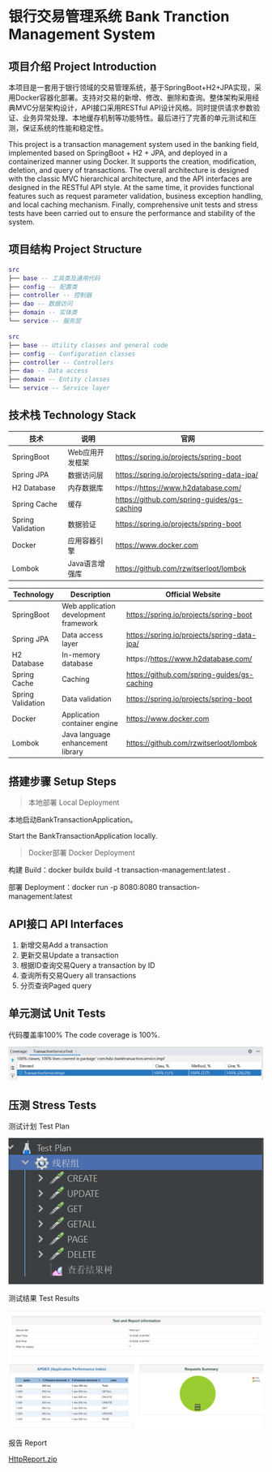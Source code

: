 # 银行交易管理系统 Bank Tranction Management System

## 项目介绍 Project Introduction



本项目是一套用于银行领域的交易管理系统，基于SpringBoot+H2+JPA实现，采用Docker容器化部署。支持对交易的新增、修改、删除和查询。整体架构采用经典MVC分层架构设计，API接口采用RESTful API设计风格。同时提供请求参数验证、业务异常处理、本地缓存机制等功能特性。最后进行了完善的单元测试和压测，保证系统的性能和稳定性。

This project is a transaction management system used in the banking field, implemented based on SpringBoot + H2 + JPA, and deployed in a containerized manner using Docker. It supports the creation, modification, deletion, and query of transactions. The overall architecture is designed with the classic MVC hierarchical architecture, and the API interfaces are designed in the RESTful API style. At the same time, it provides functional features such as request parameter validation, business exception handling, and local caching mechanism. Finally, comprehensive unit tests and stress tests have been carried out to ensure the performance and stability of the system.

## 项目结构 Project Structure

``` lua
src
├── base -- 工具类及通用代码
├── config -- 配置类
├── controller -- 控制器
├── dao -- 数据访问
├── domain -- 实体类
└── service -- 服务层
```
``` lua
src
├── base -- Utility classes and general code
├── config -- Configuration classes
├── controller -- Controllers
├── dao -- Data access
├── domain -- Entity classes
└── service -- Service layer
```

## 技术栈 Technology Stack

| 技术                 | 说明                | 官网                                           |
| -------------------- | ------------------- | ---------------------------------------------- |
| SpringBoot           | Web应用开发框架      | https://spring.io/projects/spring-boot         |
| Spring JPA           | 数据访问层             | https://spring.io/projects/spring-data-jpa/ |
| H2 Database          | 内存数据库     | https://https://www.h2database.com/    |
| Spring Cache         | 缓存            | https://github.com/spring-guides/gs-caching      |
| Spring Validation    | 数据验证            | https://spring.io/projects/spring-boot        |
| Docker               | 应用容器引擎        | https://www.docker.com                         |
| Lombok               | Java语言增强库      | https://github.com/rzwitserloot/lombok         |




| Technology                 | Description                | Official Website                                           |
| -------------------- | ------------------- | ---------------------------------------------- |
| SpringBoot           | Web application development framework      | https://spring.io/projects/spring-boot         |
| Spring JPA           | Data access layer             | https://spring.io/projects/spring-data-jpa/ |
| H2 Database          | In-memory database     | https://https://www.h2database.com/    |
| Spring Cache         | Caching            | https://github.com/spring-guides/gs-caching      |
| Spring Validation    | Data validation            | https://spring.io/projects/spring-boot        |
| Docker               | Application container engine        | https://www.docker.com                         |
| Lombok               | Java language enhancement library      | https://github.com/rzwitserloot/lombok         |

## 搭建步骤 Setup Steps

> 本地部署 Local Deployment

 本地启动BankTransactionApplication。

 Start the BankTransactionApplication locally.

> Docker部署 Docker Deployment

 构建 Build：docker buildx build -t transaction-management:latest .

 部署 Deployment：docker run -p 8080:8080 transaction-management:latest


## API接口 API Interfaces
 1. 新增交易Add a transaction
 2. 更新交易Update a transaction
 3. 根据ID查询交易Query a transaction by ID
 4. 查询所有交易Query all transactions
 5. 分页查询Paged query

## 单元测试 Unit Tests

 代码覆盖率100%
 The code coverage is 100%.
 
 ![单元测试覆盖率.png](/image/单元测试覆盖率.png)


## 压测 Stress Tests

 测试计划
Test Plan
 
 ![测试计划.png](/image/测试计划.png)


 测试结果
 Test Results
 
 ![压测报告.png](/image/压测报告.png)


 报告
 Report
 
 [HttpReport.zip](/jmeter/HttpReports.zip)

